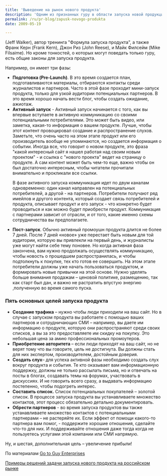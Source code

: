 ```yaml
---
title: 'Выведение на рынок нового продукта'
description: 'Одним из признанных гуру в области запуска новой продукции является Джефф Уолкер (Jeff Walker), автор тренинга &quot;Формула запуска продукта&quot;, а также Франк Керн (Frank Kern), Джон Риз (John Reese), и Майк Филсейм (Mike Filsaime). Но кроме тонкостей, о которых могут поведать только гуру, есть общие законы для запуска продукта. Например, он имеет три фазы:'
permalink: /ru/pr-blog/zapusk-novogo-produkta
date: 2009-05-19

---
```


(Jeff Walker), автор тренинга "Формула запуска продукта", а также Франк Керн (Frank Kern), Джон Риз (John Reese), и Майк Филсейм (Mike Filsaime). Но кроме тонкостей, о которых могут поведать только гуру, есть общие законы для запуска продукта.

Например, он имеет три фазы:

<ul><li><strong>Подготовка (Pre-Launch)</strong>. В это время создается план, подготавливаются материалы, отбираются контакты среди журналистов и партнеров.  Часто в этой фазе проходит мини-запуск продукта, только для узкой аудитории потенциальных партнеров. В это время хорошо начать вести блог, чтобы создать  ожидание, ажиотаж.
<li><strong>Активный запуск</strong> - Активный запуск начинается с того, как вы впервые вступаете в активную коммуникацию со своими потенциальными потребителями. Это может быть видео, или заметка, какая-то информация о вашем продукте. Лучше, чтобы этот контент провоцировал создание и распространение слухов. Заметьте, что очень часто на этом этапе продукт или его производитель вообще не упоминаются, но создается информация о событии. Иногда все, что говорит о новом продукте, это фраза "какой интересный сайт я нашел работая над своим новым проектом" - и ссылка с "нового проекта" ведет на страницу о продукте. А сам контент может быть чем-то еще, важно чтобы он был достаточно интересным, чтобы читатели прочитали внимательно и прокликали все ссылки.

В фазе активного запуска коммуникация идет по двум каналам одновременно: один канал направлен на потенциальных  потребителей, а другой - на партнеров. Потребители получают ряд имейлов и другого контента, который создает связь потребителей и продукта, описывает продукт и его запуск - что конкретно будет проводиться и как можно будет приобрести продукт. Коммуникация с партнерами зависит от отрасли, и от того, какие именно схемы сотрудничества вы предполагаете.
<li><strong>Пост-запуск</strong>. Обычно активный промоушн продукта длится не более 7 дней. После 7 дней «новое» уже перестает быть новым для той аудитории, которую вы привлекли  на первый день, и журналисты уже могут найти себе тему поновее. Но когда активная фаза закончена, вам нужно продолжать осуществлять коммуникацию, чтобы новость о прошедшем распространилась, и чтобы  подтолкнуть к покупке, тех кто готов ее совершить. На этом этапе потребители должны уже начать пользоваться продуктом, и формировать новые привычки на этой основе. Нужно уделять больше внимания продажам – ценовой политике, размещению, так как старт был дан, и важно не растратить впустую энергию ,полученную во время самого пуска. </li></ul>

<h3>Пять основных целей запуска продукта</h3>

<ul><li><strong>Создание трафика</strong> – нужно чтобы  люди приходили на ваш сайт. Но в случае с запуском продукта вы работаете с помощью ваших партнеров и сотрудничающих СМИ – например, вы даете им информацию о продукте, которую они распространяют среди своих списков, а вы за это предоставляете им скидку на покупку. Это небольшая цена за амию профессиональных промоутеров. </li>
<li><strong>Приобретение авторитета </strong>– если люди приходят на ваш сайт, но не верят тому что вы говорите, цель не достигнута. Вы должны стать для них экспертом, производителем, достойным доверия. </li>
<li><strong>Создать слух</strong>– для успеха активной фазы необходимо создать слух вокруг продукта и события. Те кто оказывает вам информационную поддержку, должны не только рассылать письма, но и отвечать на посты в блогах, создавать темы на форумах, участвовать в дискуссиях. И не говорить всего сразу, а выдавать информацию постепенно, чтобы подогреть интерес.</li>
<li><strong>Составить список.</strong> Список потенциальных покупателей – золотой список. В процессе запуска продукта вы устанавливаете множество контактов, этот процесс обязательно детально документировать. </li>
<li><strong>Обрести партнеров</strong>  - во время запуска продуктов вы также устанавливаете множество контактов с потенциальными партнерами – не растеряйте их. Если эффект от помощи какого-то партнера вам помог, - поддержите хорошие отношения, сделайте что-то для них. И поддерживайте отношения даже тогда когда не пользуетесь услугами этой компании или СМИ напрямую.</li></ul>

Ну, и шестая, дополнительная цель – увеличение прибыли!

По материалам <a href="https://www.gotoguyenterprises.com/ablog/28/product-launch-secrets-the-big-picture/">Go to Guy Enterprises </a>

<a href="/ru/case-studies/">Примеры решений задачи запуска нового продукта на российском рынке</a>

